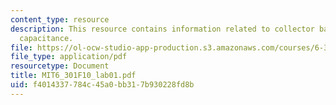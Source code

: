 ```yaml
---
content_type: resource
description: This resource contains information related to collector base junction
  capacitance.
file: https://ol-ocw-studio-app-production.s3.amazonaws.com/courses/6-301-solid-state-circuits-fall-2010/f4014337784c45a0bb317b930228fd8b_MIT6_301F10_lab01.pdf
file_type: application/pdf
resourcetype: Document
title: MIT6_301F10_lab01.pdf
uid: f4014337-784c-45a0-bb31-7b930228fd8b
---
```

